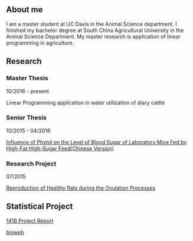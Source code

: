 ## About me
I am a master student at UC Davis in the Animal Science department. I finished my bachelor degree at South China Agricultural University in the Animal Science Department. My master research is application of linear programming in agriculture. 

## Research 
### Master Thesis
10/2016 - present 

Linear Programming application in water utilization of diary cattle
### Senior Thesis
10/2015 - 04/2016 

[Influence of Phytol on the Level of Blood Sugar of Laboratory Mice Fed by High-Fat High-Sugar Feed(Chinese Version)](https://docs.google.com/document/d/1zfsLFWUDrwFhr6-sOQWgpDvbR6Ai7i8dHrN-23Gnrq4/edit)   
### Research Project
07/2015 

[Reproduction of Healthy Rats during the Ovulation Processes](https://docs.google.com/document/d/1nhWx7FdllO_iMI67zllXM7IY7nHqwjz2pT8KosqInZ4/edit)


## Statistical Project 
[141B Project Report](https://github.com/RLee12/STA-141B-Project/blob/master/Project.ipynb)

[bioweb](https://jiayi-qu.github.io/Jiayi-Qu-Professional-Web/)
